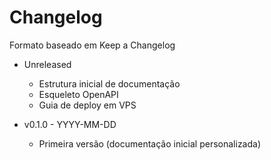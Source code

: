 # Changelog

Formato baseado em Keep a Changelog

- Unreleased
  - Estrutura inicial de documentação
  - Esqueleto OpenAPI
  - Guia de deploy em VPS

- v0.1.0 - YYYY-MM-DD
  - Primeira versão (documentação inicial personalizada)

